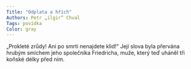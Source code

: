 ```yaml
---
Title: "Odplata a hřích"
Authors: Petr „ilgir“ Chval
Tags: povídka
Color: gray
---
```

„Prokleté zrůdy! Ani po smrti nenajdete klid!“ Její slova byla
přervána hrubým smíchem jeho společníka Friedricha, muže, který teď uháněl tři
koňské délky před ním.
